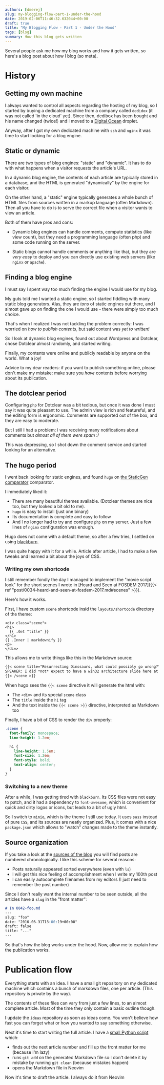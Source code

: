 ```yaml
---
authors: [dmerej]
slug: my-blogging-flow-part-1-under-the-hood
date: 2019-02-06T11:46:32.632044+00:00
draft: true
title: "My Blogging Flow - Part 1 - Under the Hood"
tags: [blog]
summary: How this blog gets written
---
```


Several people ask me how my blog works and how it gets written, so here's a blog post about how I blog (so meta).

# History

## Getting my own machine

I always wanted to control all aspects regarding the hosting of my blog, so I started by buying a dedicated machine from a company called `dedidox` (it was not called 'in the cloud' yet). Since then, dedibox has been bought and his name changed (twice!) and I  moved to a [Digital Ocean](https://www.digitalocean.com/) droplet.

Anyway, after I got my own dedicated machine with `ssh` and `nginx` it was time to start looking for a blog engine.

## Static or dynamic

There are two types of blog engines: "static" and "dynamic". It has to do with what happens when a visitor requests the article's URL.

In a dynamic blog engine, the contents of each article are typically stored in a database, and the HTML is generated "dynamically" by the engine for each visitor.

On the other hand, a "static" engine typically generates a whole bunch of HTML files from sources written in a markup language (often Markdown). Then all you have to do is to serve the correct file when a visitor wants to view an article.

Both of them have pros and cons:

* Dynamic blog engines can handle comments, compute statistics (like view count), but they need a programming language (often php) and some code running on the server.

* Static blogs cannot handle comments or anything like that, but they are *very easy* to deploy and you can directly use existing web servers (like `nginx` or `apache`).

## Finding a blog engine

I must say I spent way too much finding the engine I would use for my blog.

My guts told me I wanted a static engine, so I started fiddling with many static blog generators. Alas, they are *tons* of static engines out there, and I almost gave up on finding the one I would use - there were simply too much choice.

That's when I realized I was not tackling the problem correctly: I was worried on *how to publish contents*, but said content was *yet to written!*

So I look at dynamic blog engines, found out about Wordpress and Dotclear, chose Dotclear almost randomly, and started writing.

Finally, my contents were online and publicly readable by anyone on the world. What a joy!

Advice to my dear readers: if you want to publish something online, please don't make my mistake: make sure you *have* contents before worrying about its publication.

## The dotclear period

Configuring `php` for Dotclear was a bit tedious, but once it was done I must say it was quite pleasant to use. The admin view is rich and featureful, and the editing form is ergonomic. Comments are supported out of the box, and they are easy to moderate.

But I still I had a problem: I was receiving many notifications about comments but *almost all of them were spam* :/

This was depressing, so I shot down the comment service and started looking for an alternative.

## The hugo period

I went back looking for static engines, and found `hugo` on [the StaticGen comparator](https://www.staticgen.com/) comparator.

I immediately liked it:

* There are many beautiful themes available. (Dotclear themes are nice too, but they looked a bit old to me).
* `hugo` is easy to install (just one binary)
* Its documentation is complete and easy to follow
* And I no longer had to try and configure `php` on my server. Just a few lines of `nginx` configuration was enough.

Hugo does not come with a default theme, so after a few tries, I settled on using [blackburn](https://themes.gohugo.io/blackburn/).

I was quite happy with it for a while. Article after article, I had to make a few tweaks and learned a bit about the joys of CSS.

### Writing my own shortcode

I still remember fondly the day I managed to implement the "movie script look" for the short scenes I wrote in [Heard and Seen at FOSDEM 2017]({{< ref "post/0034-heard-and-seen-at-fosdem-2017.md#scenes" >}}).

Here's how it works.

First, I have custom `scene` shortcode insid the `layouts/shortcode` directory of the theme:

```go-html-template
<div class="scene">
<h1>
  {{ .Get "title" }}
</h1>
{{ .Inner | markdownify }}
<p>
</div>
```

This allows me to write things like this in the Markdown source:

```markdown
{{< scene title="Resurrecting Dinosaurs, what could possibly go wrong?" > }}
SPEAKER: I did *not* expect to have a win32 architecture slide here at FOSDEM
{{< /scene >}}
```

When hugo sees the `{{< scene` directive it will generate the html with:

* The `<div>` and its special `scene` class
* The `title` inside the `h1` tag
* And the text inside the `{{< scene >}}` directive, interpreted as Markdown too

Finally, I have a bit of CSS to render the `div` properly:


```scss
.scene {
  font-family: monospace;
  line-height: 1.2em;

  h1 {
    line-height: 1.5em;
    font-size: 1.2em;
    font-style: bold;
    text-align: center;
  }
}
```


### Switching to a new theme

After a while, I was getting tired with `blackburn`. Its CSS files were not easy to patch, and it had a dependency to `font-awesome`, which is convenient for quick and dirty logos or icons, but leads to a bit of ugly html.

So I switch to `minio`, which is the theme I still use today. It uses `sass` instead of pure `CSS`, and its sources are neatly organized. Plus, it comes with a nice `package.json` which allows to "watch" changes made to the theme instantly.

## Source organization

If you take a look at the [sources of the blog](https://github.com/dmerejkowsky/blog/tree/master/content/post) you will find posts are numbered chronologically. I like this scheme for several reasons:

* Posts naturally appeared sorted everywhere (even with `ls`)
* I will get this nice feeling of accomplishment when I write my 100th post
* I can easily autocomplete filenames from my editors (I just need to remember the post number)

Since I don't really want the internal number to be seen outside, all the articles have a `slug` in the "front matter":

```markdown
# In 0042-foo.md
---
slug: "foo"
date: "2016-03-31T13:00:19+00:00"
draft: false
title: "..."
---
```


So that's how the blog works under the hood. Now, allow me to explain how the publication works.

# Publication flow

Everything starts with an idea. I have a small git repository on my dedicated machine which contains a bunch of markdown files, one per article. (This repository is private by the way).

The contents of these files can vary from just a few lines, to an almost complete article. Most of the time they only contain a basic outline though.

I update the `ideas` repository as soon as ideas come. You won't believe how fast you can forget what or how you wanted to say something otherwise.

Next it's time to start writing the full article. I have a [small Python script](post.py) which:

* finds out the next article number and fill up the front matter for me (because I'm lazy)
* runs `git add` on the generated Markdown file so I don't delete it by mistake by running `git clean` (because mistakes happen)
* opens the Markdown file in Neovim

Now it's time to draft the article. I always do it from Neovim
